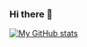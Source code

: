 ### Hi there 👋


[![My GitHub stats](https://github-readme-stats.vercel.app/api?username=cone011)](https://github.com/anuraghazra/github-readme-stats)

<!--
**cone011/cone011** is a ✨ _special_ ✨ repository because its `README.md` (this file) appears on your GitHub profile.

Here are some ideas to get you started:

 🔭 I’m currently working on ...
 🌱 I’m currently learning ...
 👯 I’m looking to collaborate on ...
 🤔 I’m looking for help with ...
 💬 Ask me about ...
 📫 How to reach me: ...
 😄 Pronouns: ...
⚡ Fun fact: ...
-->
